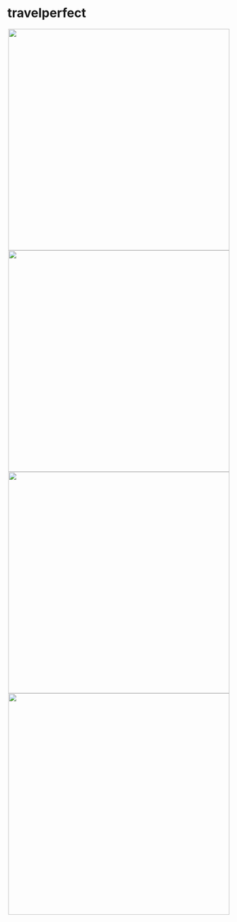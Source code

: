
# travelperfect
<p align='center'>
 <img height=500 src="https://user-images.githubusercontent.com/44140921/118299107-101e9800-b500-11eb-9227-35b1f5c033ad.jpg">
  <img height=500 src="https://user-images.githubusercontent.com/44140921/118299112-114fc500-b500-11eb-8bea-c843be1df913.jpg">
   <img height=500 src="https://user-images.githubusercontent.com/44140921/118299117-11e85b80-b500-11eb-9d91-738aae7863f3.jpg">
   <img height=500 src="https://user-images.githubusercontent.com/44140921/118299123-13198880-b500-11eb-8cdd-c062271c7f84.jpg">
</p>


